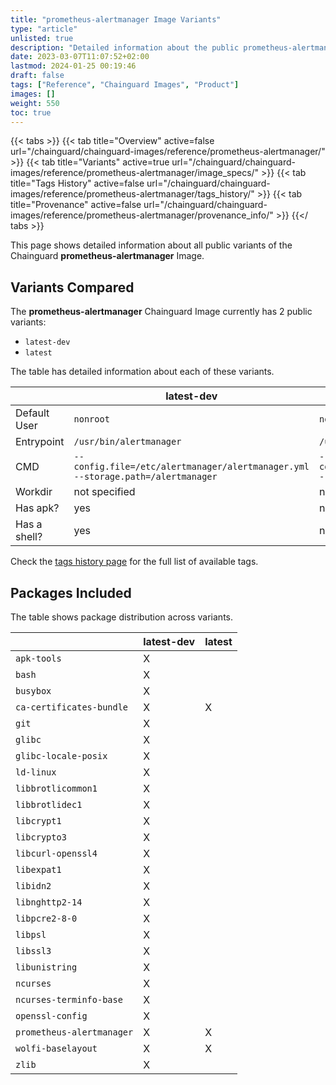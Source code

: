 ```yaml
---
title: "prometheus-alertmanager Image Variants"
type: "article"
unlisted: true
description: "Detailed information about the public prometheus-alertmanager Chainguard Image variants"
date: 2023-03-07T11:07:52+02:00
lastmod: 2024-01-25 00:19:46
draft: false
tags: ["Reference", "Chainguard Images", "Product"]
images: []
weight: 550
toc: true
---
```


{{< tabs >}}
{{< tab title="Overview" active=false url="/chainguard/chainguard-images/reference/prometheus-alertmanager/" >}}
{{< tab title="Variants" active=true url="/chainguard/chainguard-images/reference/prometheus-alertmanager/image_specs/" >}}
{{< tab title="Tags History" active=false url="/chainguard/chainguard-images/reference/prometheus-alertmanager/tags_history/" >}}
{{< tab title="Provenance" active=false url="/chainguard/chainguard-images/reference/prometheus-alertmanager/provenance_info/" >}}
{{</ tabs >}}

This page shows detailed information about all public variants of the Chainguard **prometheus-alertmanager** Image.

## Variants Compared
The **prometheus-alertmanager** Chainguard Image currently has 2 public variants: 

- `latest-dev`
- `latest`

The table has detailed information about each of these variants.

|              | latest-dev                                                                      | latest                                                                          |
|--------------|---------------------------------------------------------------------------------|---------------------------------------------------------------------------------|
| Default User | `nonroot`                                                                       | `nonroot`                                                                       |
| Entrypoint   | `/usr/bin/alertmanager`                                                         | `/usr/bin/alertmanager`                                                         |
| CMD          | `--config.file=/etc/alertmanager/alertmanager.yml --storage.path=/alertmanager` | `--config.file=/etc/alertmanager/alertmanager.yml --storage.path=/alertmanager` |
| Workdir      | not specified                                                                   | not specified                                                                   |
| Has apk?     | yes                                                                             | no                                                                              |
| Has a shell? | yes                                                                             | no                                                                              |

Check the [tags history page](/chainguard/chainguard-images/reference/prometheus-alertmanager/tags_history/) for the full list of available tags.

## Packages Included
The table shows package distribution across variants.

|                           | latest-dev | latest |
|---------------------------|------------|--------|
| `apk-tools`               | X          |        |
| `bash`                    | X          |        |
| `busybox`                 | X          |        |
| `ca-certificates-bundle`  | X          | X      |
| `git`                     | X          |        |
| `glibc`                   | X          |        |
| `glibc-locale-posix`      | X          |        |
| `ld-linux`                | X          |        |
| `libbrotlicommon1`        | X          |        |
| `libbrotlidec1`           | X          |        |
| `libcrypt1`               | X          |        |
| `libcrypto3`              | X          |        |
| `libcurl-openssl4`        | X          |        |
| `libexpat1`               | X          |        |
| `libidn2`                 | X          |        |
| `libnghttp2-14`           | X          |        |
| `libpcre2-8-0`            | X          |        |
| `libpsl`                  | X          |        |
| `libssl3`                 | X          |        |
| `libunistring`            | X          |        |
| `ncurses`                 | X          |        |
| `ncurses-terminfo-base`   | X          |        |
| `openssl-config`          | X          |        |
| `prometheus-alertmanager` | X          | X      |
| `wolfi-baselayout`        | X          | X      |
| `zlib`                    | X          |        |

